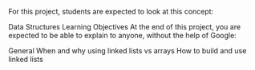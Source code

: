 For this project, students are expected to look at this concept:

Data Structures
Learning Objectives
At the end of this project, you are expected to be able to explain to anyone, without the help of Google:

General
When and why using linked lists vs arrays
How to build and use linked lists
